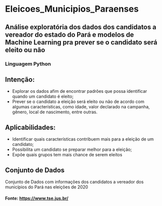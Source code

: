# Eleicoes_Municipios_Paraenses

## Análise exploratória dos dados dos candidatos a vereador do estado do Pará e modelos de Machine Learning pra prever se o candidato será eleito ou não

### Linguagem Python

## Intenção:
  * Explorar os dados afim de encontrar padrões que possa identificar quando um candidato é eleito;
  * Prever se o candidato a eleição será eleito ou não de acordo com algumas características, como idade, valor declarado na campanha, gênero, local de nascimento, entre outras.

## Aplicabilidades:
- Identificar quais características contribuem mais para a eleição de um candidato;
- Possibilita um candidato se preparar melhor para a eleição;
- Expõe quais grupos tem mais chance de serem eleitos

## Conjunto de Dados
  Conjunto de Dados com informações dos candidatos a vereador dos municípios do Pará nas eleições de 2020
 
#### Fonte: https://www.tse.jus.br/
